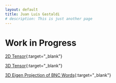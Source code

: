 ```yaml
---
layout: default
title: Juan Luis Gastaldi
# description: This is just another page
---
```


# Work in Progress

[2D Tensor](./assets/graphs/pmi.html){:target="_blank"}

[3D Tensor](./assets/graphs/3D.html){:target="_blank"}

[3D Eigen Projection of BNC Words](./assets/graphs/bnc_w_2k_proj.html){:target="_blank"}